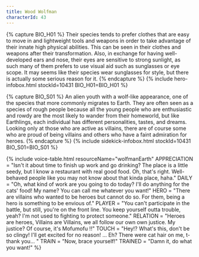 ```yaml
---
title: Wood Wolfman
characterId: 43
---
```

{% capture BIO_H01 %}
Their species tends to prefer clothes that are easy to move in and lightweight tools and weapons in order to take advantage of their innate high physical abilities. This can be seen in their clothes and weapons after their transformation. Also, in exchange for having well-developed ears and nose, their eyes are sensitive to strong sunlight, as such many of them prefers to use visual aid such as sunglasses or eye scope. It may seems like their species wear sunglasses for style, but there is actually some serious reason for it.
{% endcapture %}
{% include hero-infobox.html stockId=10431 BIO_H01=BIO_H01 %}

{% capture BIO_S01 %}
An alien youth with a wolf-like appearance, one of the species that more commonly migrates to Earth.
They are often seen as a species of rough people because all the young people who are enthusiastic and rowdy are the most likely to wander from their homeworld, but like Earthlings, each individual has different personalities, tastes, and dreams. Looking only at those who are active as villains, there are of course some who are proud of being villains and others who have a faint admiration for heroes.
{% endcapture %}
{% include sidekick-infobox.html stockId=10431 BIO_S01=BIO_S01 %}

{% include voice-table.html resourceName="wolfmanEarth"
APPRECIATION = "Isn't it about time to finish up work and go drinking? The place is a little seedy, but I know a restaurant with real good food.
Oh, that's right.  Well-behaved people like you may not know about that kinda place, haha."
DAILY = "Oh, what kind of work are you going to do today?  I'll do anything for the cats' food!  My name? You can call me whatever you want!"
HERO = "There are villains who wanted to be heroes but cannot do so. For them, being a hero is something to be envious of."
PLAYER = "You can't participate in the battle, but still, you're on the front line.  You keep yourself outta trouble, yeah? I'm not used to fighting to protect someone."
RELATION = "Heroes are heroes, Villains are Villains, we all follow our own own justice. My justice?  Of course, it's Mofumofu !!"
TOUCH = "Hey!? What's this, don't be so clingy! I'll get excited for no reason! ... Eh? There were cat hair on me, t-thank you... "
TRAIN = "Now, brace yourself!"
TRAINED = "Damn it, do what you want!"
%}
